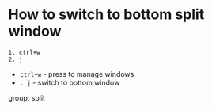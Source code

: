 # How to switch to bottom split window

```vim
1. ctrl+w
2. j
```

- `ctrl+w` - press to manage windows
- `. j` - switch to bottom window

group: split


